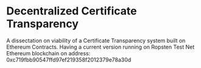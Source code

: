 # Decentralized Certificate Transparency
A dissectation on viability of a Certificate Transparency system built on Ethereum Contracts.
Having a current version running on Ropsten Test Net Ethereum blockchain on address: 0xc719fbb90547ffd97ef219358f2012379e78a30d
